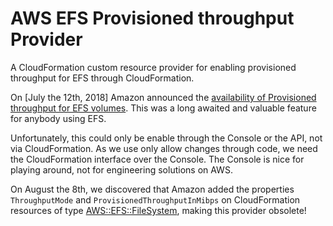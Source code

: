 # AWS EFS Provisioned throughput Provider
A CloudFormation custom resource provider for enabling provisioned throughput for EFS through CloudFormation.

On [July the 12th, 2018] Amazon announced the [availability of Provisioned throughput for EFS volumes](https://aws.amazon.com/about-aws/whats-new/2018/07/amazon-efs-now-supports-provisioned-throughput/). This was a long awaited and valuable feature for anybody using EFS.

Unfortunately, this could only be enable through the Console or the API, not via CloudFormation. As we use only allow changes through code, we need the CloudFormation interface over the Console.  The Console is nice for playing around, not for engineering solutions on AWS.

On August the 8th, we discovered that Amazon added the properties `ThroughputMode` and `ProvisionedThroughputInMibps` on CloudFormation resources of type [AWS::EFS::FileSystem](https://docs.aws.amazon.com/AWSCloudFormation/latest/UserGuide/aws-resource-efs-filesystem.html), making this provider obsolete!
